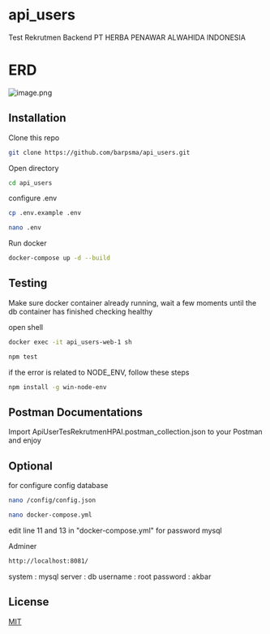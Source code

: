 # api_users

Test Rekrutmen Backend PT HERBA PENAWAR ALWAHIDA INDONESIA

# ERD

![image.png](<{https://github.com/barpsma/api_users/blob/b71f47270813ea879aa5d36037bfd0037dd7a5b1/ERD%20(Entity%20Relationship%20Diagram)/ERD.png}>)

## Installation

Clone this repo

```bash
git clone https://github.com/barpsma/api_users.git
```

Open directory

```bash
cd api_users
```

configure .env

```bash
cp .env.example .env
```

```bash
nano .env
```

Run docker

```bash
docker-compose up -d --build
```

## Testing

Make sure docker container already running, wait a few moments until the db container has finished checking healthy

open shell

```bash
docker exec -it api_users-web-1 sh
```

```bash
npm test
```

if the error is related to NODE_ENV, follow these steps

```bash
npm install -g win-node-env
```

## Postman Documentations

Import ApiUserTesRekrutmenHPAI.postman_collection.json to your Postman and enjoy

## Optional

for configure config database

```bash
nano /config/config.json
```

```bash
nano docker-compose.yml
```

edit line 11 and 13 in "docker-compose.yml" for password mysql

Adminer

```bash
http://localhost:8081/
```

system : mysql
server : db
username : root
password : akbar

## License

[MIT](https://choosealicense.com/licenses/mit/)
